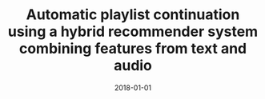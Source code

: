 ---
type: "paper_2018"
title: "Automatic playlist continuation using a hybrid recommender system combining features from text and audio"
authors: Ferraro, A., Bogdanov D., Yoon J., Kim K. S., Serra X.
date: 2018-01-01
published_in: "Proc. of the Conference on Recommender Systems (RecSys), Workshop on the RecSys Challenge"
download_link: "https://dl.acm.org/citation.cfm?doid=3267471.3267473"
---